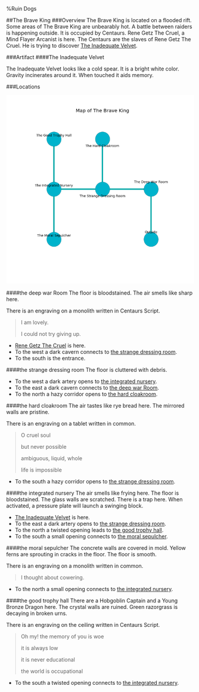 %Ruin Dogs

##The Brave King
###Overview
The Brave King is located on a flooded rift. Some areas of The Brave King are unbearably hot. A battle between raiders is happening outside. It is occupied by Centaurs. <a name="Rene-Getz-The-Cruel"></a>Rene Getz The Cruel, a Mind Flayer Arcanist is here. The Centaurs are the slaves of Rene Getz The Cruel. He  is trying to discover [The Inadequate Velvet](#The-Inadequate-Velvet). 



###Artifact
####<a name="The-Inadequate-Velvet"></a>The Inadequate Velvet


The Inadequate Velvet looks like a cold spear. It is a bright white color. Gravity incinerates around it. When touched it aids memory. 





###Locations


![](../v2/images/The-Brave-King.png)

####<a name="the-deep-war-Room"></a>the deep war Room
The floor is bloodstained. The air smells like sharp here. 

There is an engraving on a monolith written in Centaurs Script. 

> I am lovely.
>
> I could not try giving up.
>


* [Rene Getz The Cruel](#Rene-Getz-The-Cruel) is here.
* To the west a dark cavern connects to [the strange dressing room](#the-strange-dressing-room).
* To the south is the entrance.


####<a name="the-strange-dressing-room"></a>the strange dressing room
The floor is cluttered with debris. 



* To the west a dark artery opens to [the integrated nursery](#the-integrated-nursery).
* To the east a dark cavern connects to [the deep war Room](#the-deep-war-Room).
* To the north a hazy corridor opens to [the hard cloakroom](#the-hard-cloakroom).


####<a name="the-hard-cloakroom"></a>the hard cloakroom
The air tastes like rye bread here. The mirrored walls are pristine. 

There is an engraving on a tablet written in common. 

> O cruel soul
>
> but never possible
>
> ambiguous, liquid, whole
>
> life is impossible
>


* To the south a hazy corridor opens to [the strange dressing room](#the-strange-dressing-room).


####<a name="the-integrated-nursery"></a>the integrated nursery
The air smells like frying here. The floor is bloodstained. The glass walls are scratched. There is a trap here. When activated, a pressure plate will launch a swinging block. 



* [The Inadequate Velvet](#The-Inadequate-Velvet) is here.
* To the east a dark artery opens to [the strange dressing room](#the-strange-dressing-room).
* To the north a twisted opening leads to [the good trophy hall](#the-good-trophy-hall).
* To the south a small opening connects to [the moral sepulcher](#the-moral-sepulcher).


####<a name="the-moral-sepulcher"></a>the moral sepulcher
The concrete walls are covered in mold. Yellow ferns are sprouting in cracks in the floor. The floor is smooth. 

There is an engraving on a monolith written in common. 

> I thought about cowering.
>


* To the north a small opening connects to [the integrated nursery](#the-integrated-nursery).


####<a name="the-good-trophy-hall"></a>the good trophy hall
There are a Hobgoblin Captain and a Young Bronze Dragon here. The crystal walls are ruined. Green razorgrass is decaying in broken urns. 

There is an engraving on the ceiling written in Centaurs Script. 

> Oh my! the memory of you is woe
>
> it is always low
>
> it is never educational
>
> the world is occupational
>


* To the south a twisted opening connects to [the integrated nursery](#the-integrated-nursery).


